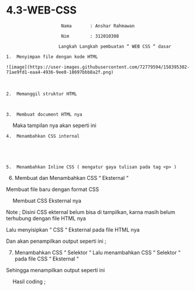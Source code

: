 # 4.3-WEB-CSS

 
                         Nama 		: Anshar Rahmawan

                         Nim 		: 312010308

                        Langkah Langkah pembuatan “ WEB CSS “ dasar

    1.	Menyimpan file dengan kode HTML

    ![image](https://user-images.githubusercontent.com/72779594/158395302-71ae9fd1-eaa4-4936-9ee0-18697bbb8a2f.png)

 

    2.	Memanggil struktur HTML

 

    3.	Membuat document HTML nya

 

 
       Maka tampilan nya akan seperti ini

 

    4.	Menambahkan CSS internal

 

 

    5.	Menambahkan Inline CSS ( mengatur gaya tulisan pada tag <p> )

 

 

6.	Membuat dan Menambahkan CSS “ Eksternal “

Membuat file baru dengan format CSS

 

 
Membuat CSS Eksternal nya 

 
Note ;
Disini CSS ekternal belum bisa di tampilkan, karna masih belum terhubung dengan file HTML nya

Lalu menyisipkan “ CSS “ Eksternal pada file HTML  nya 

 

Dan akan penampilkan output seperti ini ;

 

 
7.	Menambahkan CSS “ Selektor “
Lalu menambahkan CSS “ Selektor “ pada file CSS “ Eksternal “

 

Sehingga menampilkan output seperti ini

 




 
Hasil coding ;

 

 

 


